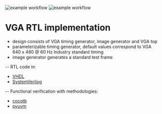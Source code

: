 ![example workflow](https://github.com/npatsiatzis/vga/actions/workflows/regression.yml/badge.svg)
![example workflow](https://github.com/npatsiatzis/vga/actions/workflows/formal.yml/badge.svg)

# VGA RTL implementation

- design consists of VGA timing generator, image generator and VGA top
- parameterizable timing generator, default values correspond to VGA 640 x 480 @ 60 Hz Industry standard timing
- image generator generates a standard test frame

-- RTL code in:
- [VHDL](https://github.com/npatsiatzis/vga/tree/main/rtl/VHDL)
- [SystemVerilog](https://github.com/npatsiatzis/vga/tree/main/rtl/SystemVerilog)

-- Functional verification with methodologies:
- [cocotb](https://github.com/npatsiatzis/vga/tree/main/cocotb_sim)
- [pyuvm](https://github.com/npatsiatzis/vga/tree/main/formal)

